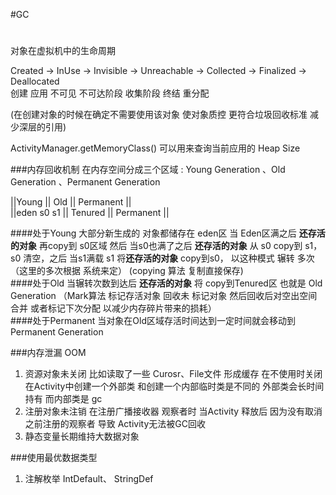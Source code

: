 #GC

#
对象在虚拟机中的生命周期

Created -> InUse -> Invisible -> Unreachable -> Collected -> Finalized -> Deallocated  
 创建       应用      不可见      不可达阶段        收集阶段      终结         重分配  

(在创建对象的时候在确定不需要使用该对象 使对象质控 更符合垃圾回收标准 减少深层的引用)

ActivityManager.getMemoryClass() 可以用来查询当前应用的 Heap Size

###内存回收机制
在内存空间分成三个区域 : Young Generation 、Old Generation 、Permanent Generation

||Young      ||  Old    ||  Permanent  ||  
||eden s0 s1 || Tenured || Permanent   ||

####处于Young
大部分新生成的 对象都储存在 eden区 当 Eden区满之后 **还存活的对象** 再copy到 s0区域 然后 当s0也满了之后 **还存活的对象**
从 s0 copy到 s1，s0 清空，之后 当s1满载 s1 将**还存活的对象** copy到s0， 以这种模式 辗转 多次 （这里的多次根据
系统来定）  (copying 算法  复制直接保存)  
####处于Old
当辗转次数到达后 **还存活的对象** 将 copy到Tenured区 也就是 Old Generation （Mark算法  标记存活对象 回收未
标记对象 然后回收后对空出空间合并 或者标记下次分配  以减少内存碎片带来的损耗）  
####处于Permanent
 当对象在Old区域存活时间达到一定时间就会移动到Permanent Generation

###内存泄漏 OOM

1. 资源对象未关闭 
比如读取了一些 Curosr、File文件 形成缓存 在不使用时关闭   
 在Activity中创建一个外部类 和创建一个内部临时类是不同的 外部类会长时间持有 而内部类是 gc
2. 注册对象未注销
 在注册广播接收器 观察者时 当Activity 释放后 因为没有取消之前注册的观察者 导致 Activity无法被GC回收
3. 静态变量长期维持大数据对象


###使用最优数据类型 

1. 注解枚举
IntDefault、 StringDef


